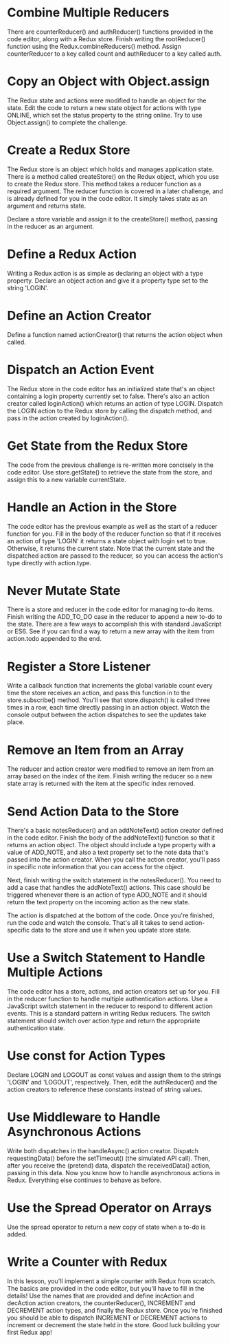 # Combine Multiple Reducers

There are counterReducer() and authReducer() functions provided in the code editor, along with a Redux store. Finish writing the rootReducer() function using the Redux.combineReducers() method. Assign counterReducer to a key called count and authReducer to a key called auth.



# Copy an Object with Object.assign

The Redux state and actions were modified to handle an object for the state. Edit the code to return a new state object for actions with type ONLINE, which set the status property to the string online. Try to use Object.assign() to complete the challenge.



# Create a Redux Store

The Redux store is an object which holds and manages application state. There is a method called createStore() on the Redux object, which you use to create the Redux store. This method takes a reducer function as a required argument. The reducer function is covered in a later challenge, and is already defined for you in the code editor. It simply takes state as an argument and returns state.

Declare a store variable and assign it to the createStore() method, passing in the reducer as an argument.



# Define a Redux Action

Writing a Redux action is as simple as declaring an object with a type property. Declare an object action and give it a property type set to the string 'LOGIN'.



# Define an Action Creator

Define a function named actionCreator() that returns the action object when called.



# Dispatch an Action Event

The Redux store in the code editor has an initialized state that's an object containing a login property currently set to false. There's also an action creator called loginAction() which returns an action of type LOGIN. Dispatch the LOGIN action to the Redux store by calling the dispatch method, and pass in the action created by loginAction().



# Get State from the Redux Store

The code from the previous challenge is re-written more concisely in the code editor. Use store.getState() to retrieve the state from the store, and assign this to a new variable currentState.



# Handle an Action in the Store

The code editor has the previous example as well as the start of a reducer function for you. Fill in the body of the reducer function so that if it receives an action of type 'LOGIN' it returns a state object with login set to true. Otherwise, it returns the current state. Note that the current state and the dispatched action are passed to the reducer, so you can access the action's type directly with action.type.



# Never Mutate State

There is a store and reducer in the code editor for managing to-do items. Finish writing the ADD_TO_DO case in the reducer to append a new to-do to the state. There are a few ways to accomplish this with standard JavaScript or ES6. See if you can find a way to return a new array with the item from action.todo appended to the end.



# Register a Store Listener

Write a callback function that increments the global variable count every time the store receives an action, and pass this function in to the store.subscribe() method. You'll see that store.dispatch() is called three times in a row, each time directly passing in an action object. Watch the console output between the action dispatches to see the updates take place.



# Remove an Item from an Array

The reducer and action creator were modified to remove an item from an array based on the index of the item. Finish writing the reducer so a new state array is returned with the item at the specific index removed.



# Send Action Data to the Store

There's a basic notesReducer() and an addNoteText() action creator defined in the code editor. Finish the body of the addNoteText() function so that it returns an action object. The object should include a type property with a value of ADD_NOTE, and also a text property set to the note data that's passed into the action creator. When you call the action creator, you'll pass in specific note information that you can access for the object.

Next, finish writing the switch statement in the notesReducer(). You need to add a case that handles the addNoteText() actions. This case should be triggered whenever there is an action of type ADD_NOTE and it should return the text property on the incoming action as the new state.

The action is dispatched at the bottom of the code. Once you're finished, run the code and watch the console. That's all it takes to send action-specific data to the store and use it when you update store state.



# Use a Switch Statement to Handle Multiple Actions

The code editor has a store, actions, and action creators set up for you. Fill in the reducer function to handle multiple authentication actions. Use a JavaScript switch statement in the reducer to respond to different action events. This is a standard pattern in writing Redux reducers. The switch statement should switch over action.type and return the appropriate authentication state.



# Use const for Action Types

Declare LOGIN and LOGOUT as const values and assign them to the strings 'LOGIN' and 'LOGOUT', respectively. Then, edit the authReducer() and the action creators to reference these constants instead of string values.



# Use Middleware to Handle Asynchronous Actions

Write both dispatches in the handleAsync() action creator. Dispatch requestingData() before the setTimeout() (the simulated API call). Then, after you receive the (pretend) data, dispatch the receivedData() action, passing in this data. Now you know how to handle asynchronous actions in Redux. Everything else continues to behave as before.



# Use the Spread Operator on Arrays

Use the spread operator to return a new copy of state when a to-do is added.



# Write a Counter with Redux

In this lesson, you'll implement a simple counter with Redux from scratch. The basics are provided in the code editor, but you'll have to fill in the details! Use the names that are provided and define incAction and decAction action creators, the counterReducer(), INCREMENT and DECREMENT action types, and finally the Redux store. Once you're finished you should be able to dispatch INCREMENT or DECREMENT actions to increment or decrement the state held in the store. Good luck building your first Redux app!



